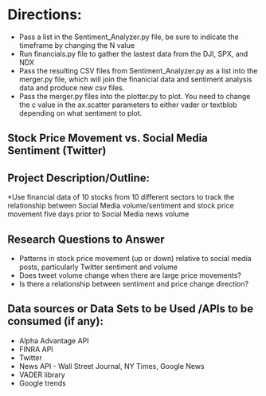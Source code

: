 # Directions:
* Pass a list in the Sentiment_Analyzer.py file, be sure to indicate the timeframe by changing the N value
* Run financials.py file to gather the lastest data from the DJI, SPX, and NDX
* Pass the resulting CSV files from Sentiment_Analyzer.py as a list into the merger.py file, which will join the finanicial data and sentiment analysis data and produce new csv files.
* Pass the merger.py files into the plotter.py to plot.  You need to change the c value in the ax.scatter parameters to either vader or textblob depending on what sentiment to plot.

## Stock Price Movement vs. Social Media Sentiment (Twitter)

## Project Description/Outline:
*Use financial data of 10 stocks from 10 different sectors to track the relationship between Social Media volume/sentiment and stock price movement five days prior to Social Media news volume

## Research Questions to Answer
* Patterns in stock price movement (up or down) relative to social media posts, particularly Twitter sentiment and volume
* Does tweet volume change when there are large price movements?
* Is there a relationship between sentiment and price change direction?

## Data sources or Data Sets to be Used /APIs to be consumed (if any):	
* Alpha Advantage API
* FINRA API
* Twitter
* News API - Wall Street Journal, NY Times, Google News
* VADER library 
* Google trends
